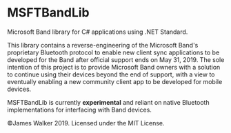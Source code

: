 <!--
MSFTBandLib
/README.md
©James Walker 2019. Licensed under the MIT License.
-->

# MSFTBandLib

Microsoft Band library for C# applications using .NET Standard.

This library contains a reverse-engineering of the Microsoft Band's proprietary Bluetooth protocol to enable new client sync applications to be developed for the Band after official support ends on May 31, 2019. The sole intention of this project is to provide Microsoft Band owners with a solution to continue using their devices beyond the end of support, with a view to eventually enabling a new community client app to be developed for mobile devices.

MSFTBandLib is currently **experimental** and reliant on native Bluetooth implementations for interfacing with Band devices.

©James Walker 2019. Licensed under the MIT License.

<!--
End of file.
-->